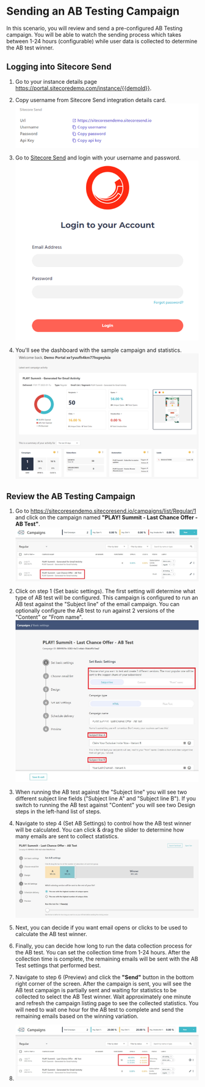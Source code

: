 # Sending an AB Testing Campaign

In this scenario, you will review and send a pre-configured AB Testing campaign. You will be able to watch the sending process which takes between 1-24 hours (configurable) while user data is collected to determine the AB test winner.

## Logging into Sitecore Send

1. Go to your instance details page <https://portal.sitecoredemo.com/instance/{{demoId}}>.

1. Copy username from Sitecore Send integration details card.
![Send Card](./media/send-card.png)

1. Go to [Sitecore Send](https://sitecoresendemo.sitecoresend.io) and login with your username and password.
![Send Card](./media/send-login.png)

1. You'll see the dashboard with the sample campaign and statistics.
![Send Home](./media/send-home.png)

## Review the AB Testing Campaign

1. Go to <https://sitecoresendemo.sitecoresend.io/campaigns/list/Regular/1> and click on the campaign named **"PLAY! Summit - Last Chance Offer - AB Test"**.
![Email List](./media/ab-test-campaign.jpg)

1. Click on step 1 (Set basic settings). The first setting will determine what type of AB test will be configured. This campaign is configured to run an AB test against the "Subject line" of the email campaign. You can optionally configure the AB test to run against 2 versions of the "Content" or "From name".
![Sample List](./media/ab-test-campaign-2.jpg)

1. When running the AB test against the "Subject line" you will see two different subject line fields ("Subject line A" and "Subject line B"). If you switch to running the AB test against "Content" you will see two Design steps in the left-hand list of steps.

1. Navigate to step 4 (Set AB Settings) to control how the AB test winner will be calculated. You can click & drag the slider to determine how many emails are sent to collect statistics.
![List Details](./media/ab-test-campaign-3.jpg)

1. Next, you can decide if you want email opens or clicks to be used to calculate the AB test winner.

1. Finally, you can decide how long to run the data collection process for the AB test. You can set the collection time from 1-24 hours. After the collection time is complete, the remaining emails will be sent with the AB Test settings that performed best.

1. Navigate to step 6 (Preview) and click the **"Send"** button in the bottom right corner of the screen. After the campaign is sent, you will see the AB test campaign is partially sent and waiting for statistics to be collected to select the AB Test winner. Wait approximately one minute and refresh the campaign listing page to see the collected statistics. You will need to wait one hour for the AB test to complete and send the remaining emails based on the winning variation.
1. ![List Details](./media/ab-test-campaign-4.jpg)
